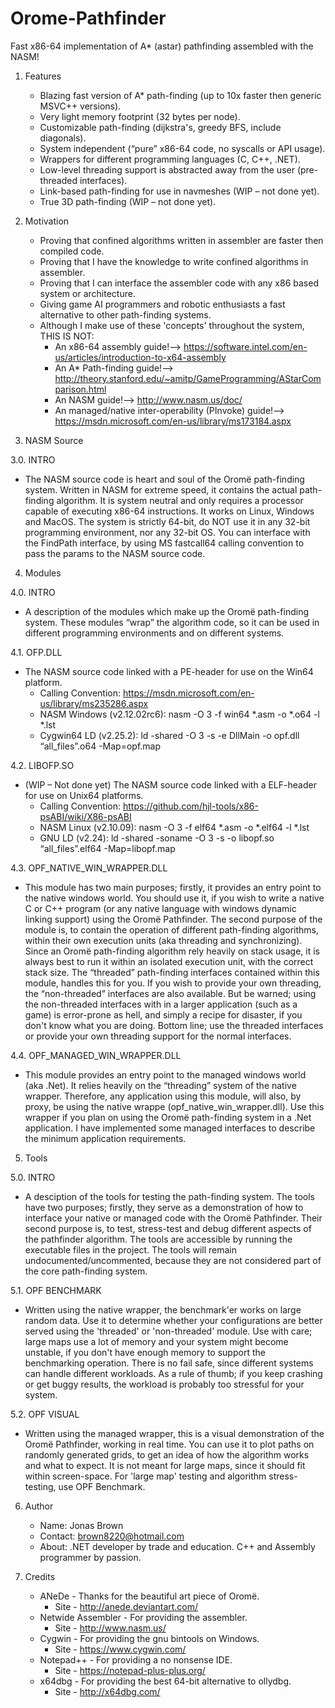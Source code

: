 # Orome-Pathfinder
Fast x86-64 implementation of A* (astar) pathfinding assembled with the NASM!

1. Features
 
   - Blazing fast version of A* path-finding (up to 10x faster then generic MSVC++ versions).
   - Very light memory footprint (32 bytes per node).
   - Customizable path-finding (dijkstra's, greedy BFS, include diagonals).
   - System independent (“pure” x86-64 code, no syscalls or API usage).
   - Wrappers for different programming languages (C, C++, .NET).
   - Low-level threading support is abstracted away from the user (pre-threaded interfaces).
   - Link-based path-finding for use in navmeshes (WIP – not done yet).
   - True 3D path-finding  (WIP – not done yet).

2. Motivation
 
   - Proving that confined algorithms written in assembler are faster then compiled code.
   - Proving that I have the knowledge to write confined algorithms in assembler.
   - Proving that I can interface the assembler code with any x86 based system or architecture.
   - Giving game AI programmers and robotic enthusiasts a fast alternative to other path-finding systems.
   - Although I make use of these 'concepts' throughout the system, THIS IS NOT:
     - An x86-64 assembly guide!--> https://software.intel.com/en-us/articles/introduction-to-x64-assembly
     - An A* Path-finding guide!--> http://theory.stanford.edu/~amitp/GameProgramming/AStarComparison.html
     - An NASM guide!--> http://www.nasm.us/doc/
     - An managed/native inter-operability (PInvoke) guide!--> https://msdn.microsoft.com/en-us/library/ms173184.aspx

3. NASM Source
 
 3.0. INTRO
   - The NASM source code is heart and soul of the Oromë path-finding system. Written in NASM for extreme speed, it contains the actual  path-finding algorithm. It is system neutral and only requires a processor capable of executing x86-64 instructions. It works on Linux, Windows and MacOS. The system is strictly 64-bit, do NOT use it in any 32-bit programming environment, nor any 32-bit OS. You can interface with the FindPath interface, by using MS fastcall64 calling convention to pass the params to the NASM source code.

4. Modules
 
 4.0. INTRO
   - A description of the modules which make up the Oromë path-finding system. These modules “wrap” the algorithm code, so it can be used in different programming environments and on different systems.

 4.1. OFP.DLL
   - The  NASM source code linked with a PE-header for use on the Win64 platform.
     - Calling Convention: https://msdn.microsoft.com/en-us/library/ms235286.aspx 
     - NASM Windows (v2.12.02rc6): nasm -O 3 -f win64 *.asm -o *.o64 -l *.lst 
     - Cygwin64 LD (v2.25.2): ld -shared -O 3 -s -e DllMain -o opf.dll “all_files”.o64 -Map=opf.map

 4.2. LIBOFP.SO
   - (WIP – Not done yet) The NASM source code linked with a ELF-header for use on Unix64 platforms. 
     - Calling Convention: https://github.com/hjl-tools/x86-psABI/wiki/X86-psABI
     - NASM Linux (v2.10.09): nasm -O 3 -f elf64 *.asm -o *.elf64 -l *.lst
     - GNU LD (v2.24): ld -shared -soname -O 3 -s -o libopf.so “all_files”.elf64 -Map=libopf.map

 4.3. OPF_NATIVE_WIN_WRAPPER.DLL 
   - This module has two main purposes; firstly, it provides an entry point to the native windows world. You should use it, if you wish to write a native C or C++ program (or any native language with windows dynamic linking support) using the Oromë Pathfinder. The second purpose of the module is, to contain the operation of different path-finding algorithms, within their own execution units (aka threading and synchronizing). Since an Oromë path-finding algorithm rely heavily on stack usage, it is always best to run it within an isolated execution unit, with the correct stack size. The “threaded” path-finding interfaces contained within this module, handles this for you. If you wish to provide your own threading, the “non-threaded” interfaces are also available. But be warned; using the non-threaded interfaces with in a larger application (such as a game) is error-prone as hell, and simply a recipe for disaster, if you don't know what you are doing. Bottom line; use the threaded interfaces or provide your own threading support for the normal interfaces.

 4.4. OPF_MANAGED_WIN_WRAPPER.DLL 
   - This module provides an entry point to the managed windows world (aka .Net). It relies heavily on the “threading” system of  the native wrapper. Therefore, any application using this module, will also, by proxy, be using the native wrappe (opf_native_win_wrapper.dll). Use this wrapper if you plan on using the Oromë path-finding system in a .Net application. I have implemented some managed interfaces to describe the minimum application requirements. 
  

5. Tools
 
 5.0. INTRO
   - A desciption of the tools for testing the path-finding system. The tools have two purposes; firstly, they serve as a demonstration of how to interface your native or managed code with the Oromë Pathfinder. Their second purpose is, to test, stress-test and debug different aspects of the pathfinder algorithm. The tools are accessible by running the executable files in the project. The tools will remain undocumented/uncommented, because they are not considered part of the core path-finding system.

 5.1. OPF BENCHMARK
   - Written using the native wrapper, the benchmark'er works on large random data. Use it to determine whether your configurations are better served using the 'threaded' or 'non-threaded' module. Use with care; large maps use a lot of memory and your system might become unstable, if you don't have enough memory to support the benchmarking operation. There is no fail safe, since different systems can handle different workloads. As a rule of thumb; if you keep crashing or get buggy results, the workload is probably too stressful for your system.

 5.2. OPF VISUAL
   - Written using the managed wrapper, this is a visual demonstration of the Oromë Pathfinder, working in real time. You can use it to plot paths on randomly generated grids, to get an idea of how the algorithm works and what to expect. It is not meant for large maps, since it should fit within screen-space. For 'large map' testing and algorithm stress-testing, use OPF Benchmark.

6. Author

   - Name: Jonas Brown
   - Contact: brown8220@hotmail.com
   - About: .NET developer by trade and education. C++ and Assembly programmer by passion. 

7. Credits
 
   - ANeDe - Thanks for the beautiful art piece of Oromë.
     - Site - http://anede.deviantart.com/
   - Netwide Assembler - For providing the assembler.
     - Site - http://www.nasm.us/
   - Cygwin - For providing the gnu bintools on Windows.
     - Site - https://www.cygwin.com/
   - Notepad++ - For providing a no nonsense IDE.
     - Site -  https://notepad-plus-plus.org/
   - x64dbg - For providing the best 64-bit alternative to ollydbg.
     - Site - http://x64dbg.com/

